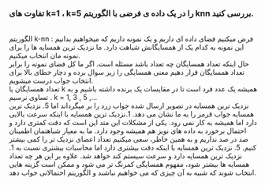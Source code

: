  ###  تفاوت های k=1 ، k=5 را در یک داده ی فرضی با الگوریتم knn بررسی کنید. 
  
  <br/>
  الگوریتم k-nn : فرض میکنیم فضای داده ای داریم و یک نمونه داریم که میخواهیم بدانیم این نمونه به کدام یک از همسایگانش شباهت دارد. ما نزدیک ترین همسایه ها را برای نمونه مان انتخاب میکنیم.
  <br/>
  حال اینکه تعداد همسایگان چه تعداد باشد مسئله است.
  اگر ما کل فضای نمونه را برابر تعداد همسایگان قرار دهیم معنی همسایگی را زیر سوال برده و دچار خطای بالا برای انتخاب جواب درست میشویم.
  <br/>
  تعداد همسایگان یا k  همیشه یک عدد فرد است تا در مقایسات یک برنده داشته باشیم و به تساوی نرسیم . k  = 1, 3 , 5 ,...
  <br/>
   نزدیک ترین همسایه در تصویر ارسال شده  جواب زرد را بر میگرداند اما 5. نزدیک ترین همسایه جواب قرمز را به ما نشان می دهد. 1.نزدیک ترین همسایه با اینکه سرعت بالایی دارد اما همیشه به کار نمی رود. یکی از مشکلات این متد این است که دقت کمتری دارد و احتمال برخورد به داده های نویز هم همیشه وجود دارد. ما به معیار شباهتمان اطمینان صد در صد نداریم و به همین خاطر، سعی میکنیم تعداد اعضای نزدیک تر را کمی بیشتر کنیم. 5. نزدیک ترین همسایه با اینکه دقت بیشتری دارد اما محاسبات بیشتری نسبت به 1. نزدیک ترین همسایه دارد و سرعت سیستم کند خواهد شد. علاوه بر این هر چه تعداد همسایه ها بیشتر شود، مفهوم همسایگی کمرنگ تر می شود و ممکن است گزینه هایی انتخاب شوند که شبیه به آن چیزی که می خواهیم نباشند و الگوریتم احتمالاتی جواب دهد.
   <br/>